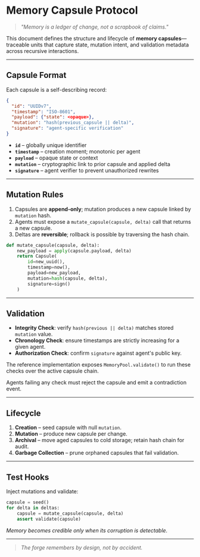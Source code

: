 # Memory Capsule Protocol

> *"Memory is a ledger of change, not a scrapbook of claims."*

This document defines the structure and lifecycle of **memory capsules**—traceable units that capture state, mutation intent, and validation metadata across recursive interactions.

---

## Capsule Format

Each capsule is a self-describing record:

```json
{
  "id": "UUIDv7",
  "timestamp": "ISO-8601",
  "payload": {"state": <opaque>},
  "mutation": "hash(previous_capsule || delta)",
  "signature": "agent-specific verification"
}
```

- **`id`** – globally unique identifier
- **`timestamp`** – creation moment; monotonic per agent
- **`payload`** – opaque state or context
- **`mutation`** – cryptographic link to prior capsule and applied delta
- **`signature`** – agent verifier to prevent unauthorized rewrites

---

## Mutation Rules

1. Capsules are **append-only**; mutation produces a new capsule linked by `mutation` hash.
2. Agents must expose a `mutate_capsule(capsule, delta)` call that returns a new capsule.
3. Deltas are **reversible**; rollback is possible by traversing the hash chain.

```python
def mutate_capsule(capsule, delta):
    new_payload = apply(capsule.payload, delta)
    return Capsule(
        id=new_uuid(),
        timestamp=now(),
        payload=new_payload,
        mutation=hash(capsule, delta),
        signature=sign()
    )
```

---

## Validation

- **Integrity Check**: verify `hash(previous || delta)` matches stored `mutation` value.
- **Chronology Check**: ensure timestamps are strictly increasing for a given agent.
- **Authorization Check**: confirm `signature` against agent's public key.

The reference implementation exposes `MemoryPool.validate()` to run these checks over the active capsule chain.

Agents failing any check must reject the capsule and emit a contradiction event.

---

## Lifecycle

1. **Creation** – seed capsule with null `mutation`.
2. **Mutation** – produce new capsule per change.
3. **Archival** – move aged capsules to cold storage; retain hash chain for audit.
4. **Garbage Collection** – prune orphaned capsules that fail validation.

---

## Test Hooks

Inject mutations and validate:

```python
capsule = seed()
for delta in deltas:
    capsule = mutate_capsule(capsule, delta)
    assert validate(capsule)
```

*Memory becomes credible only when its corruption is detectable.*

---

> *The forge remembers by design, not by accident.*

